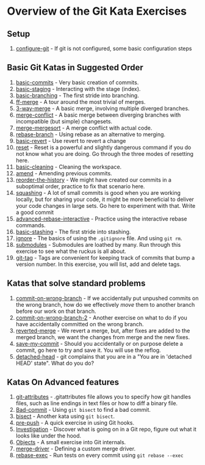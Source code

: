 # Overview of the Git Kata Exercises

## Setup

1. [configure-git](configure-git/README.md) - If git is not configured, some basic configuration steps

## Basic Git Katas in Suggested Order

1. [basic-commits](basic-commits/README.md) - Very basic creation of commits.
2. [basic-staging](basic-staging/README.md) - Interacting with the stage (index).
3. [basic-branching](basic-branching/README.md) - The first stride into branching.
4. [ff-merge](ff-merge/README.md) - A tour around the most trivial of merges.
5. [3-way-merge](3-way-merge/README.md) - A basic merge, involving multiple diverged branches.
6. [merge-conflict](merge-conflict/README.md) - A basic merge between diverging branches with incompatible (but simple) changesets.
7. [merge-mergesort](merge-mergesort/README.md) - A merge conflict with actual code.
8. [rebase-branch](rebase-branch/README.md) - Using rebase as an alternative to merging.
9. [basic-revert](basic-revert/README.md) - Use revert to revert a change
10. [reset](reset/README.md) - Reset is a powerful and slightly dangerous command if you do not know what you are doing. Go through the three modes of resetting here.
11. [basic-cleaning](basic-cleaning/README.md) - Cleaning the workspace.
12. [amend](amend/README.md) - Amending previous commits.
13. [reorder-the-history](reorder-the-history/README.md) - We might have created our commits in a suboptimal order, practice to fix that scenario here.
14. [squashing](squashing/README.md) - A lot of small commits is good when you are working locally, but for sharing your code, it might be more beneficial to deliver your code changes in large sets. Go here to experiment with that. Write a good commit
15. [advanced-rebase-interactive](advanced-rebase-interactive/README.md) - Practice using the interactive rebase commands.
16. [basic-stashing](basic-stashing/README.md) - The first stride into stashing.
17. [ignore](ignore/README.md) - The basics of using the `.gitignore` file. And using `git rm`.
18. [submodules](submodules/README.md) - Submodules are loathed by many. Run through this exercise to see what the ruckus is all about.
19. [git-tag](git-tag//README.md) - Tags are convenient for keeping track of commits that bump a version number. In this exercise, you will list, add and delete tags.

## Katas that solve standard problems

1. [commit-on-wrong-branch](commit-on-wrong-branch/README.md) - If we accidentally put unpushed commits on the wrong branch, how do we effectively _move_ them to another branch before our work on that branch.
2. [commit-on-wrong-branch-2](commit-on-wrong-branch-2/README.md) - Another exercise on what to do if you have accidentally committed on the wrong branch.
3. [reverted-merge](reverted-merge/README.md) - We revert a merge, but, after fixes are added to the merged branch, we want the changes from merge and the new fixes.
4. [save-my-commit](save-my-commit/README.md) - Should you accidentally or on purpose delete a commit, go here to try and save it. You will use the reflog.
5. [detached-head](detached-head/README.md) - git complains that you are in a "You are in 'detached HEAD' state". What do you do?

## Katas On Advanced features

1. [git-attributes](git-attributes/README.md) - .gitattributes file allows you to specify how git handles files, such as line endings in text files or how to diff a binary file.
2. [Bad-commit](bad-commit/README.md) - Using `git bisect` to find a bad commit.
3. [bisect](bisect/README.md) - Another kata using `git bisect`.
4. [pre-push](pre-push/README.md) - A quick exercise in using Git hooks.
5. [Investigation](investigation/README.md) - Discover what is going on in a Git repo, figure out what it looks like under the hood.
6. [Objects](objects/README.md) - A small exercise into Git internals.
7. [merge-driver](merge-driver/README.md) - Defining a custom merge driver.
8. [rebase-exec](rebase-exec/README.md) - Run tests on every commit using `git rebase --exec`
